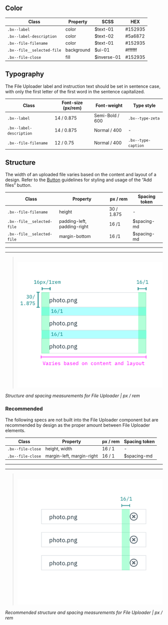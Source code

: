 ## Color

| Class                        | Property   |SCSS        | HEX     |
|------------------------------|------------|------------|---------|
| `.bx--label`                 | color      | $text-01   | #152935 |
| `.bx--label-description`     | color      | $text-02   | #5a6872 |
| `.bx--file-filename`         | color      | $text-01   | #152935 |
| `.bx--file__selected-file`   | background | $ui-01     | #ffffff |
| `.bx--file-close`            | fill       | $inverse-01| #152935 |


## Typography

The File Uploader label and instruction text should be set in sentence case, with only the first letter of the first word in the sentence capitalized.

| Class                  | Font-size (px/rem) | Font-weight     | Type style         |
|------------------------|--------------------|-----------------|--------------------|
|`.bx--label`            | 14 / 0.875         | Semi-Bold / 600 | `.bx--type-zeta`   |
|`.bx--label-description`| 14 / 0.875         | Normal / 400    | -                  |
|`.bx--file-filename`    | 12 / 0.75          | Normal / 400    |`.bx--type-caption` |

## Structure

The width of an uploaded file varies based on the content and layout of a design. Refer to the [Button](/components/button) guidelines for styling and usage of the “Add files” button.

| Class                      | Property                    | px / rem   | Spacing token |
|----------------------------|-----------------------------|------------|---------------|
| `.bx--file-filename`       | height                      | 30 / 1.875 | - |
| `.bx--file__selected-file` | padding-left, padding-right | 16 /1      | $spacing-md   |
| `.bx--file__selected-file` | margin-bottom               | 16 /1      | $spacing-md   |

---
***
> 
![Structure and spacing measurements for File Uploader](images/file-uploader-style-1.png)

_Structure and spacing measurements for File Uploader | px / rem_

### Recommended

The following specs are not built into the File Uploader component but are recommended by design as the proper amount between File Uploader elements.

| Class                  | Property                  | px / rem  | Spacing token |
|------------------------|---------------------------|-----------|---------------|
| `.bx--file-close`      | height, width             | 16 / 1    | - |
| `.bx--file-close`      | margin-left, margin-right | 16 / 1    | $spacing-md   |


---
***
> 
![Structure and spacing measurements for File Uploader](images/file-uploader-style-2.png)

_Recommended structure and spacing measurements for File Uploader | px / rem_
